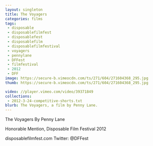 ```yaml
---
layout: singleton
title: The Voyagers
categories: films
tags:
 - disposable
 - disposablefilmfest
 - disposablefest
 - disposablefilm
 - disposablefilmfestival
 - voyagers
 - pennylane
 - DFFest
 - filmfestival
 - 2012
 - DFF
image: https://secure-b.vimeocdn.com/ts/271/604/271604368_295.jpg
thumb: https://secure-b.vimeocdn.com/ts/271/604/271604368_295.jpg

video: //player.vimeo.com/video/39371849
collections:
 - 2012-3-24-competitive-shorts.txt
blurb: The Voyagers, a film by Penny Lane.
---
```


The Voyagers
By Penny Lane

Honorable Mention, Disposable Film Festival 2012

disposablefilmfest.com
Twitter: @DFFest